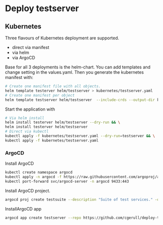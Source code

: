 # Deploy testserver

## Kubernetes
Three flavours of Kubernetes deployment are supported.
- direct via manifest
- via helm
- via ArgoCD

Base for all 3 deployments is the helm-chart. You can add templates and change setting in the values.yaml.
Then you generate the kubernetes manifest with:
```bash
# Create one manifest file with all objects.
helm template testerver helm/testserver > kubernetes/testserver.yaml
# Create one manifest per object
helm template testserver helm/testserver  --include-crds --output-dir kubernetes/
```

Start the application with
```bash
# Via helm install
helm install testerver helm/testserver --dry-run && \
helm install testerver helm/testserver
# Direct via kubectl
kubectl apply -f kubernetes/testserver.yaml --dry-run=testserver && \
kubectl apply -f kubernetes/testserver.yaml
```

### ArgoCD
Install ArgoCD
```bash
kubectl create namespace argocd 
kubectl apply -n argocd -f https://raw.githubusercontent.com/argoproj/argo-cd/stable/manifests/install.yaml
kubectl port-forward svc/argocd-server -n argocd 9433:443
```

Install ArgoCD project.
```bash
argocd proj create testsuite --description "Suite of test services." -d https://kubernetes.default.svc,testserver --src https://github.com/cgerull/deploy-test-server
```

InstallArgoCD app
```bash
argocd app create testserver --repo https://github.com/cgerull/deploy-test-server --path kubernetes --dest-server https://kubernetes.default.svc --dest-namespace testserver --project testsuite
```
